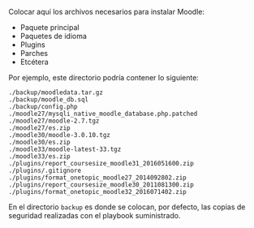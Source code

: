 Colocar aquí los archivos necesarios para instalar Moodle:

- Paquete principal
- Paquetes de idioma
- Plugins
- Parches
- Etcétera

Por ejemplo, este directorio podría contener lo siguiente:

~~~
./backup/moodledata.tar.gz
./backup/moodle_db.sql
./backup/config.php
./moodle27/mysqli_native_moodle_database.php.patched
./moodle27/moodle-2.7.tgz
./moodle27/es.zip
./moodle30/moodle-3.0.10.tgz
./moodle30/es.zip
./moodle33/moodle-latest-33.tgz
./moodle33/es.zip
./plugins/report_coursesize_moodle31_2016051600.zip
./plugins/.gitignore
./plugins/format_onetopic_moodle27_2014092802.zip
./plugins/report_coursesize_moodle30_2011081300.zip
./plugins/format_onetopic_moodle32_2016071402.zip
~~~

En el directorio `backup` es donde se colocan, por defecto, las copias de seguridad realizadas con el playbook suministrado.
